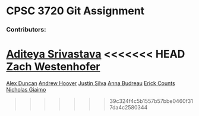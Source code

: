 # CPSC 3720 Git Assignment

### Contributors:

[Aditeya Srivastava](https://github.com/aditeyaS)
<<<<<<< HEAD
[Zach Westenhofer](https://github.com/zwesten)
=======
[Alex Duncan](https://github.com/AFDtea)
[Andrew Hoover](https://github.com/abhoove)
[Justin Silva](https://github.com/JusSil501)
[Anna Budreau](https://github.com/annakyoko)
[Erick Counts](https://github.com/ecounts99)
[Nicholas Giaimo](https://github.com/d0ns)

>>>>>>> 39c324f4c5b1557b57bbe0460f317da4c2580344
